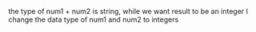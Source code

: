 the type of num1 + num2 is string, while we want result to be an integer
I change the data type of num1 and num2 to integers